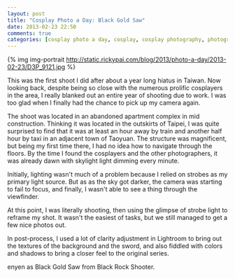 ```yaml
---
layout: post
title: "Cosplay Photo a Day: Black Gold Saw"
date: 2013-02-23 22:50
comments: true
categories: [cosplay photo a day, cosplay, cosplay photography, photography, Black Gold Saw, Black Rock Shooter]
---
```


{% img img-portrait http://static.rickypai.com/blog/2013/photo-a-day/2013-02-23/D3P_9121.jpg %}

This was the first shoot I did after about a year long hiatus in Taiwan. Now looking back, despite being so close with the numerous prolific cosplayers in the area, I really blanked out an entire year of shooting due to work. I was too glad when I finally had the chance to pick up my camera again.

The shoot was located in an abandoned apartment complex in mid construction. Thinking it was located in the outskirts of Taipei, I was quite surprised to find that it was at least an hour away by train and another half hour by taxi in an adjacent town of Taoyuan. The structure was magnificent, but being my first time there, I had no idea how to navigate through the floors. By the time I found the cosplayers and the other photographers, it was already dawn with skylight light dimming every minute.

Initially, lighting wasn't much of a problem because I relied on strobes as my primary light source. But as as the sky got darker, the camera was starting to fail to focus, and finally, I wasn't able to see a thing through the viewfinder.

At this point, I was literally shooting, then using the glimpse of strobe light to reframe my shot. It wasn't the easiest of tasks, but we still managed to get a few nice photos out.

In post-process, I used a lot of clarity adjustment in Lightroom to bring out the textures of the background and the sword, and also fiddled with colors and shadows to bring a closer feel to the original series.

enyen as Black Gold Saw from Black Rock Shooter.